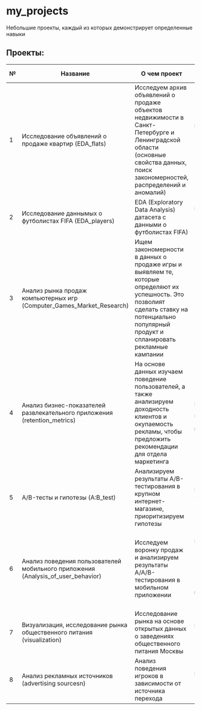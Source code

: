 # my_projects
Небольшие проекты, каждый из которых демонстрирует определенные навыки
## Проекты:
| №| Название         | О чем проект                                                     | Навыки и инструменты           |  
|-----------|-------------------|------------------------------------------------------------------|-----------------------------------|
|1              |Исследование объявлений о продаже квартир (EDA_flats)|Исследуем архив объявлений о продаже объектов недвижимости в Санкт-Петербурге и Ленинградской области (основные свойства данных, поиск закономерностей, распределений и аномалий)|`Python` `Pandas` `Matplotlib` `предобработка данных` `исследовательский анализ данных` `визуализация данных`|
|2              |Исследование даннымых о футболистах FIFA (EDA_players)|EDA (Exploratory Data Analysis) датасета с данными о футболистах FIFA)|`Python` `Pandas` `Matplotlib` `предобработка данных` `визуализация данных`|
|3             |Анализ рынка продаж компьютерных игр (Computer_Games_Market_Research)|Ищем закономерности в данных о продаже игры и выявляем те, которые определяют их успешность. Это позволият сделать ставку на потенциально популярный продукт и спланировать рекламные кампании|`Python` `Pandas` `NumPy` `Matplotlib` `предобработка данных` `исследовательский анализ данных` `описательная статистика` `проверка статистических гипотез`|
|4              |Анализ бизнес-показателей развлекательного приложения (retention_metrics)|На основе данных изучаем поведение пользователей, а также анализируем доходность клиентов и окупаемость рекламы, чтобы предложить рекомендации для отдела маркетинга|`Python` `Pandas` `Matplotlib` `когортный анализ` `юнит-экономика` `продуктовые метрики` `Seaborn`|
|5              |A/B-тесты и гипотезы (A:B_test)|Анализируем результаты A/B-тестирования в крупном интернет-магазине, приоритизируем гипотезы|`Python` `Pandas` `Matplotlib` `SciPy` `A/B-тестирование` `проверка статистических гипотез`|
|6              | Анализ поведения пользователей мобильного приложения (Analysis_of_user_behavior)|Исследуем воронку продаж и анализируем результаты A/A/B-тестирования в мобильном приложении|`Python` `Pandas` `Matplotlib` `SciPy` `A/B-тестирование` `проверка статистических гипотез` `Seaborn` `событийная аналитика` `продуктовые метрики` `Plotly` `визуализация данных`|
|7              | Визуализация, исследование рынка общественного питания (visualization)|Исследование рынка на основе открытых данных о заведениях общественного питания Москвы|`Python` `Pandas` `Matplotlib` `Seaborn` `Plotly` `визуализация данных`, `folium`|
|8              | Анализ рекламных источников (advertising sourcesn)|Анализ поведения игроков в зависимости от источника перехода|`Python` `Pandas` `Matplotlib` `Seaborn` `Plotly` `визуализация данных`|

